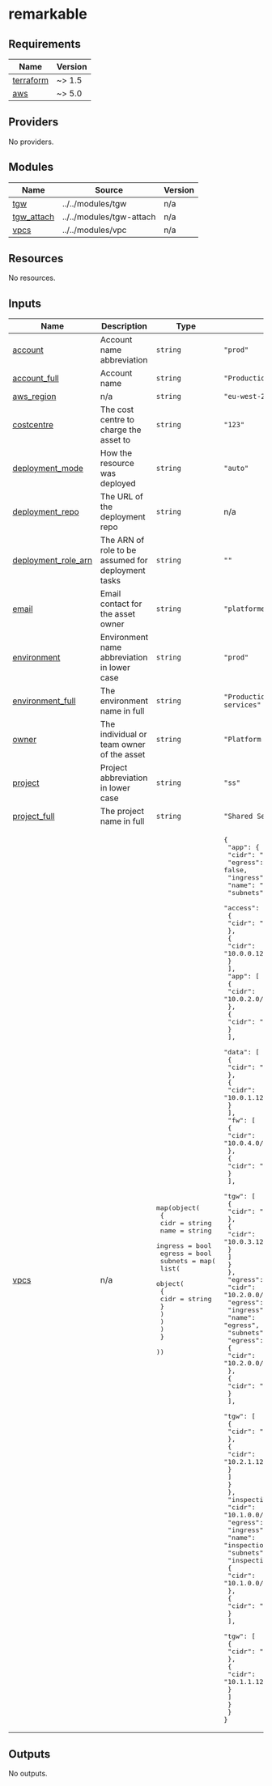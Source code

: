 # remarkable

<!-- BEGINNING OF PRE-COMMIT-TERRAFORM DOCS HOOK -->
## Requirements

| Name | Version |
|------|---------|
| <a name="requirement_terraform"></a> [terraform](#requirement\_terraform) | ~> 1.5 |
| <a name="requirement_aws"></a> [aws](#requirement\_aws) | ~> 5.0 |

## Providers

No providers.

## Modules

| Name | Source | Version |
|------|--------|---------|
| <a name="module_tgw"></a> [tgw](#module\_tgw) | ../../modules/tgw | n/a |
| <a name="module_tgw_attach"></a> [tgw\_attach](#module\_tgw\_attach) | ../../modules/tgw-attach | n/a |
| <a name="module_vpcs"></a> [vpcs](#module\_vpcs) | ../../modules/vpc | n/a |

## Resources

No resources.

## Inputs

| Name | Description | Type | Default | Required |
|------|-------------|------|---------|:--------:|
| <a name="input_account"></a> [account](#input\_account) | Account name abbreviation | `string` | `"prod"` | no |
| <a name="input_account_full"></a> [account\_full](#input\_account\_full) | Account name | `string` | `"Production Account"` | no |
| <a name="input_aws_region"></a> [aws\_region](#input\_aws\_region) | n/a | `string` | `"eu-west-2"` | no |
| <a name="input_costcentre"></a> [costcentre](#input\_costcentre) | The cost centre to charge the asset to | `string` | `"123"` | no |
| <a name="input_deployment_mode"></a> [deployment\_mode](#input\_deployment\_mode) | How the resource was deployed | `string` | `"auto"` | no |
| <a name="input_deployment_repo"></a> [deployment\_repo](#input\_deployment\_repo) | The URL of the deployment repo | `string` | n/a | yes |
| <a name="input_deployment_role_arn"></a> [deployment\_role\_arn](#input\_deployment\_role\_arn) | The ARN of role to be assumed for deployment tasks | `string` | `""` | no |
| <a name="input_email"></a> [email](#input\_email) | Email contact for the asset owner | `string` | `"platformengineering@allwyn.co.uk"` | no |
| <a name="input_environment"></a> [environment](#input\_environment) | Environment name abbreviation in lower case | `string` | `"prod"` | no |
| <a name="input_environment_full"></a> [environment\_full](#input\_environment\_full) | The environment name in full | `string` | `"Production environment for shared services"` | no |
| <a name="input_owner"></a> [owner](#input\_owner) | The individual or team owner of the asset | `string` | `"Platform Engineering"` | no |
| <a name="input_project"></a> [project](#input\_project) | Project abbreviation in lower case | `string` | `"ss"` | no |
| <a name="input_project_full"></a> [project\_full](#input\_project\_full) | The project name in full | `string` | `"Shared Services"` | no |
| <a name="input_vpcs"></a> [vpcs](#input\_vpcs) | n/a | <pre>map(object(<br>    {<br>      cidr    = string<br>      name    = string<br>      ingress = bool<br>      egress  = bool<br>      subnets = map(<br>        list(<br>          object(<br>            {<br>              cidr = string<br>            }<br>          )<br>        )<br>      )<br>    }<br>  ))</pre> | <pre>{<br>  "app": {<br>    "cidr": "10.0.0.0/16",<br>    "egress": false,<br>    "ingress": true,<br>    "name": "app",<br>    "subnets": {<br>      "access": [<br>        {<br>          "cidr": "10.0.0.0/25"<br>        },<br>        {<br>          "cidr": "10.0.0.128/25"<br>        }<br>      ],<br>      "app": [<br>        {<br>          "cidr": "10.0.2.0/25"<br>        },<br>        {<br>          "cidr": "10.0.2.128/25"<br>        }<br>      ],<br>      "data": [<br>        {<br>          "cidr": "10.0.1.0/25"<br>        },<br>        {<br>          "cidr": "10.0.1.128/25"<br>        }<br>      ],<br>      "fw": [<br>        {<br>          "cidr": "10.0.4.0/25"<br>        },<br>        {<br>          "cidr": "10.0.4.128/25"<br>        }<br>      ],<br>      "tgw": [<br>        {<br>          "cidr": "10.0.3.0/25"<br>        },<br>        {<br>          "cidr": "10.0.3.128/25"<br>        }<br>      ]<br>    }<br>  },<br>  "egress": {<br>    "cidr": "10.2.0.0/16",<br>    "egress": true,<br>    "ingress": false,<br>    "name": "egress",<br>    "subnets": {<br>      "egress": [<br>        {<br>          "cidr": "10.2.0.0/25"<br>        },<br>        {<br>          "cidr": "10.2.0.128/25"<br>        }<br>      ],<br>      "tgw": [<br>        {<br>          "cidr": "10.2.1.0/25"<br>        },<br>        {<br>          "cidr": "10.2.1.128/25"<br>        }<br>      ]<br>    }<br>  },<br>  "inspection": {<br>    "cidr": "10.1.0.0/16",<br>    "egress": false,<br>    "ingress": false,<br>    "name": "inspection",<br>    "subnets": {<br>      "inspection": [<br>        {<br>          "cidr": "10.1.0.0/25"<br>        },<br>        {<br>          "cidr": "10.1.0.128/25"<br>        }<br>      ],<br>      "tgw": [<br>        {<br>          "cidr": "10.1.1.0/25"<br>        },<br>        {<br>          "cidr": "10.1.1.128/25"<br>        }<br>      ]<br>    }<br>  }<br>}</pre> | no |

## Outputs

No outputs.
<!-- END OF PRE-COMMIT-TERRAFORM DOCS HOOK -->
